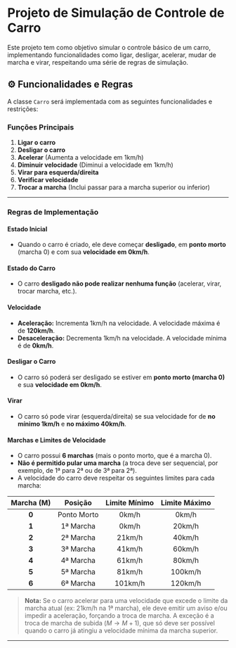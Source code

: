 #  Projeto de Simulação de Controle de Carro

Este projeto tem como objetivo simular o controle básico de um carro, implementando funcionalidades como ligar, desligar, acelerar, mudar de marcha e virar, respeitando uma série de regras de simulação.

## ⚙️ Funcionalidades e Regras

A classe `Carro` será implementada com as seguintes funcionalidades e restrições:

### Funções Principais

1.  **Ligar o carro**
2.  **Desligar o carro**
3.  **Acelerar** (Aumenta a velocidade em $1\text{km/h}$)
4.  **Diminuir velocidade** (Diminui a velocidade em $1\text{km/h}$)
5.  **Virar para esquerda/direita**
6.  **Verificar velocidade**
7.  **Trocar a marcha** (Inclui passar para a marcha superior ou inferior)

---

### Regras de Implementação

#### Estado Inicial

* Quando o carro é criado, ele deve começar **desligado**, em **ponto morto** (marcha 0) e com sua **velocidade em $0\text{km/h}$**.

#### Estado do Carro

* O carro **desligado não pode realizar nenhuma função** (acelerar, virar, trocar marcha, etc.).

#### Velocidade

* **Aceleração:** Incrementa $1\text{km/h}$ na velocidade. A velocidade máxima é de **$120\text{km/h}$**.
* **Desaceleração:** Decrementa $1\text{km/h}$ na velocidade. A velocidade mínima é de **$0\text{km/h}$**.

#### Desligar o Carro

* O carro só poderá ser desligado se estiver em **ponto morto (marcha 0)** e sua **velocidade em $0\text{km/h}$**.

#### Virar

* O carro só pode virar (esquerda/direita) se sua velocidade for de **no mínimo $1\text{km/h}$** e **no máximo $40\text{km/h}$**.

#### Marchas e Limites de Velocidade

* O carro possui **6 marchas** (mais o ponto morto, que é a marcha 0).
* **Não é permitido pular uma marcha** (a troca deve ser sequencial, por exemplo, de 1ª para 2ª ou de 3ª para 2ª).
* A velocidade do carro deve respeitar os seguintes limites para cada marcha:

| Marcha (M) | Posição | Limite Mínimo | Limite Máximo |
| :--------: | :-----: | :-----------: | :-----------: |
| **0** | Ponto Morto | $0\text{km/h}$ | $0\text{km/h}$ |
| **1** | 1ª Marcha | $0\text{km/h}$ | $20\text{km/h}$ |
| **2** | 2ª Marcha | $21\text{km/h}$ | $40\text{km/h}$ |
| **3** | 3ª Marcha | $41\text{km/h}$ | $60\text{km/h}$ |
| **4** | 4ª Marcha | $61\text{km/h}$ | $80\text{km/h}$ |
| **5** | 5ª Marcha | $81\text{km/h}$ | $100\text{km/h}$ |
| **6** | 6ª Marcha | $101\text{km/h}$ | $120\text{km/h}$ |

> **Nota:** Se o carro acelerar para uma velocidade que excede o limite da marcha atual (ex: $21\text{km/h}$ na 1ª marcha), ele deve emitir um aviso e/ou impedir a aceleração, forçando a troca de marcha. A exceção é a troca de marcha de subida ($M \rightarrow M+1$), que só deve ser possível quando o carro já atingiu a velocidade mínima da marcha superior.

---
